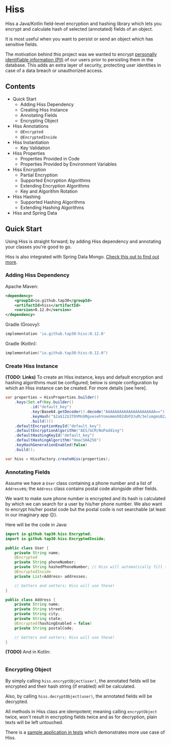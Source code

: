 # Hiss

Hiss a Java/Kotlin field-level encryption and hashing library
which lets you encrypt and calculate hash of selected (annotated) fields of an object.

It is most useful when you want to persist or send an object which has sensitive fields.

The motivation behind this project was we wanted to encrypt [personally identifiable information (PII)](https://en.wikipedia.org/wiki/Personal_data)
of our users prior to persisting them in the database.
This adds an extra layer of security, protecting user identities in case of a data breach or unauthorized access. 

## Contents

* Quick Start
  * Adding Hiss Dependency
  * Creating Hiss Instance
  * Annotating Fields
  * Encrypting Object
* Hiss Annotations
  * `@Encrypted`
  * `@EncryptedInside`
* Hiss Instantiation
  * Key Validation
* Hiss Properties
  * Properties Provided in Code
  * Properties Provided by Environment Variables
* Hiss Encryption 
  * Partial Encryption
  * Supported Encryption Algorithms
  * Extending Encryption Algorithms
  * Key and Algorithm Rotation
* Hiss Hashing
  * Supported Hashing Algorithms
  * Extending Hashing Algorithms
* Hiss and Spring Data

## Quick Start

Using Hiss is straight forward; by adding Hiss dependency and annotating your classes you're good to go.

Hiss is also integrated with Spring Data Mongo. [Check this out to find out more](https://github.com/Tap30/hiss-spring-boot-mongo-starter).

### Adding Hiss Dependency

Apache Maven:
```xml
<dependency>
    <groupId>io.github.tap30</groupId>
    <artifactId>hiss</artifactId>
    <version>0.12.0</version>
</dependency>
```

Gradle (Groovy):
```groovy
implementation 'io.github.tap30:hiss:0.12.0'
```

Gradle (Kotlin):
```kotlin
implementation("io.github.tap30:hiss:0.12.0")
```

### Create Hiss Instance

**(TODO: Links)**
To create an Hiss instance, keys and default encryption and hashing algorithms must be configured;
below is simple configuration by which an Hiss instance can be created. For more details [see here].

```java
var properties = HissProperties.builder()
    .keys(Set.of(Key.builder()
           .id("default_key")
           .key(Base64.getDecoder().decode("AAAAAAAAAAAAAAAAAAAAAA==")) // 
           .keyHash("$2a$12$3T0VMnGMgvesehYomommnO02dbFOJuM/3elsmgmsB2/qlGSF3BIbe")
           .build()))
    .defaultEncryptionKeyId("default_key")
    .defaultEncryptionAlgorithm("AES/GCM/NoPadding")
    .defaultHashingKeyId("default_key")
    .defaultHashingAlgorithm("HmacSHA256")
    .keyHashGenerationEnabled(false)
    .build();

var hiss = HissFactory.createHiss(properties);
```

### Annotating Fields

Assume we have a `User` class containing a phone number and a list of `Address`es;
the `Address` class contains postal code alongside other fields.

We want to make sure phone number is encrypted and its hash is calculated by which
we can search for a user by his/her phone number.
We also want to encrypt his/her postal code but the postal code is not searchable
(at least in our imaginary app 😌).

Here will be the code in Java:

```java
import io.github.tap30.hiss.Encrypted;
import io.github.tap30.hiss.EncryptedInside;

public class User {
    private String name;
    @Encrypted
    private String phoneNumber;
    private String hashedPhoneNumber; // Hiss will automatically fill this field.
    @EncryptedInside
    private List<Address> addresses;

    // Getters and setters; Hiss will use these!
}

public class Address {
    private String name;
    private String street;
    private String city;
    private String state;
    @Encrypted(hashingEnabled = false)
    private String postalCode;

    // Getters and setters; Hiss will use these!
}
```

**(TODO)** And in Kotlin:

```kotlin

```

### Encrypting Object

By simply calling `hiss.encryptObject(user)`, the annotated fields will be encrypted
and their hash string (if enabled) will be calculated.

Also, by calling `hiss.decryptObject(user)`, the annotated fields will be decrypted.

All methods in Hiss class are idempotent; meaning calling `encryptObject` twice,
won't result in encrypting fields twice and as for decryption, plain texts will be left untouched.

There is a [sample application in tests](src/test/java/io/github/tap30/hissapp/Application.java)
which demonstrates more use case of Hiss. 